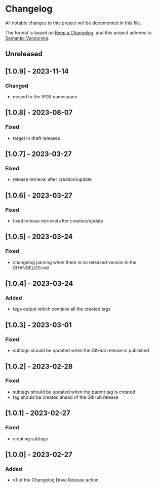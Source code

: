 # Changelog
All notable changes to this project will be documented in this file.

The format is based on [Keep a Changelog](https://keepachangelog.com/en/1.0.0/),
and this project adheres to [Semantic Versioning](https://semver.org/spec/v2.0.0.html).

## Unreleased

## [1.0.9] - 2023-11-14
### Changed
- moved to the IPDX namespace

## [1.0.8] - 2023-08-07
### Fixed
- target in draft releases

## [1.0.7] - 2023-03-27
### Fixed
- release retrieval after creation/update

## [1.0.6] - 2023-03-27
### Fixed
- fixed release retrieval after creation/update

## [1.0.5] - 2023-03-24
### Fixed
- changelog parsing when there is no released version in the CHANGELOG.md

## [1.0.4] - 2023-03-24
### Added
- tags output which contains all the created tags

## [1.0.3] - 2023-03-01
### Fixed
- subtags should be updated when the GitHub release is published

## [1.0.2] - 2023-02-28
### Fixed
- subtags should be updated when the parent tag is created
- tag should be created ahead of the GitHub release

## [1.0.1] - 2023-02-27
### Fixed
- creating subtags

## [1.0.0] - 2023-02-27
### Added
- v1 of the Changelog Drive Release action
